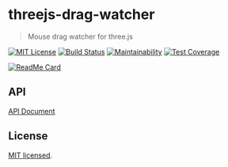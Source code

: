 # threejs-drag-watcher

> Mouse drag watcher for three.js

[![MIT License](https://img.shields.io/badge/license-MIT-blue.svg?style=flat)](LICENSE)
[![Build Status](https://travis-ci.com/MasatoMakino/threejs-drag-watcher.svg?branch=master)](https://travis-ci.com/MasatoMakino/threejs-drag-watcher)
[![Maintainability](https://api.codeclimate.com/v1/badges/4e6af8cf2633533bb04d/maintainability)](https://codeclimate.com/github/MasatoMakino/threejs-drag-watcher/maintainability)
[![Test Coverage](https://api.codeclimate.com/v1/badges/4e6af8cf2633533bb04d/test_coverage)](https://codeclimate.com/github/MasatoMakino/threejs-drag-watcher/test_coverage)

[![ReadMe Card](https://github-readme-stats.vercel.app/api/pin/?username=MasatoMakino&repo=threejs-drag-watcher&show_owner=true)](https://github.com/MasatoMakino/threejs-drag-watcher)

## API 

[API Document](https://masatomakino.github.io/threejs-drag-watcher/api/)

## License

[MIT licensed](LICENSE).
